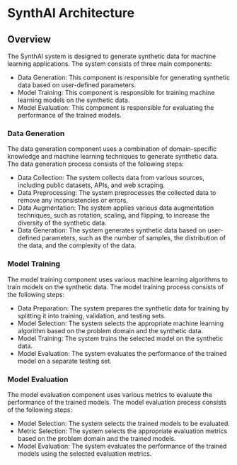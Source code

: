 # SynthAI Architecture

## Overview

The SynthAI system is designed to generate synthetic data for machine learning applications. The system consists of three main components:

- Data Generation: This component is responsible for generating synthetic data based on user-defined parameters.
- Model Training: This component is responsible for training machine learning models on the synthetic data.
- Model Evaluation: This component is responsible for evaluating the performance of the trained models.

### Data Generation

The data generation component uses a combination of domain-specific knowledge and machine learning techniques to generate synthetic data. The data generation process consists of the following steps:

- Data Collection: The system collects data from various sources, including public datasets, APIs, and web scraping.
- Data Preprocessing: The system preprocesses the collected data to remove any inconsistencies or errors.
- Data Augmentation: The system applies various data augmentation techniques, such as rotation, scaling, and flipping, to increase the diversity of the synthetic data.
- Data Generation: The system generates synthetic data based on user-defined parameters, such as the number of samples, the distribution of the data, and the complexity of the data.

### Model Training

The model training component uses various machine learning algorithms to train models on the synthetic data. The model training process consists of the following steps:

- Data Preparation: The system prepares the synthetic data for training by splitting it into training, validation, and testing sets.
- Model Selection: The system selects the appropriate machine learning algorithm based on the problem domain and the synthetic data.
- Model Training: The system trains the selected model on the synthetic data.
- Model Evaluation: The system evaluates the performance of the trained model on a separate testing set.

### Model Evaluation

The model evaluation component uses various metrics to evaluate the performance of the trained models. The model evaluation process consists of the following steps:

- Model Selection: The system selects the trained models to be evaluated.
- Metric Selection: The system selects the appropriate evaluation metrics based on the problem domain and the trained models.
- Model Evaluation: The system evaluates the performance of the trained models using the selected evaluation metrics.
